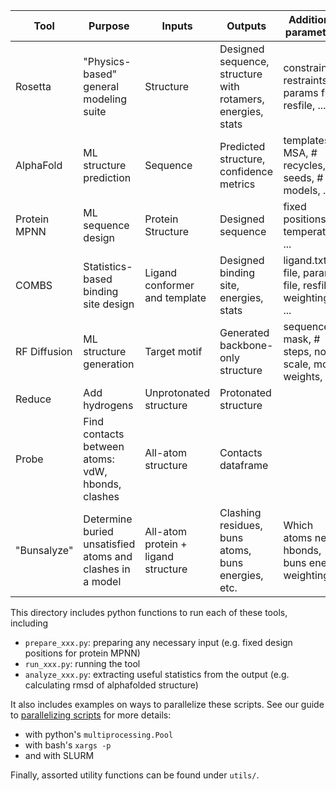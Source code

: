 | Tool         	| Purpose                                                   	| Inputs                              	| Outputs                                                     	| Additional parameters                                   	| Scripts? |
|--------------	|-----------------------------------------------------------	|-------------------------------------	|-------------------------------------------------------------	|---------------------------------------------------------	|----------|
| Rosetta      	| "Physics-based" general modeling suite                    	| Structure                           	| Designed sequence, structure with rotamers, energies, stats 	| constraints, restraints, params files, resfile, ...     	|          |
| AlphaFold    	| ML structure prediction                                   	| Sequence                            	| Predicted structure, confidence metrics                     	| templates, MSA, # recycles, # seeds, # models, ...      	| ➕       |
| Protein MPNN 	| ML sequence design                                        	| Protein Structure                   	| Designed sequence                                           	| fixed positions, temperature, ...                       	|          |
| COMBS        	| Statistics-based binding site design                      	| Ligand conformer and template       	| Designed binding site, energies, stats                      	| ligand.txt file, params file, resfile, weightings, ...  	|          |
| RF Diffusion 	| ML structure generation                                   	| Target motif                        	| Generated backbone-only structure                           	| sequence mask, # steps, noise scale, model weights, ... 	| ✅       |
| Reduce       	| Add hydrogens                                             	| Unprotonated structure              	| Protonated structure                                        	|                                                         	| ✅       |
| Probe        	| Find contacts between atoms: vdW, hbonds, clashes         	| All-atom structure                  	| Contacts dataframe                                          	|                                                         	| ✅       |
| "Bunsalyze"  	| Determine buried unsatisfied atoms and clashes in a model 	| All-atom protein + ligand structure 	| Clashing residues, buns atoms, buns energies, etc.          	| Which atoms need hbonds, buns energy weighting          	| ✅       |

This directory includes python functions to run each of these tools, including
* `prepare_xxx.py`: preparing any necessary input (e.g. fixed design positions for protein MPNN)
* `run_xxx.py`: running the tool
* `analyze_xxx.py`: extracting useful statistics from the output (e.g. calculating rmsd of alphafolded structure)

It also includes examples on ways to parallelize these scripts. See our guide to [parallelizing scripts](https://github.com/polizzilab/software-wiki/wiki/Guide:-parallelizing-scripts) for more details:
* with python's `multiprocessing.Pool`
* with bash's `xargs -p`
* and with SLURM

Finally, assorted utility functions can be found under `utils/`.
